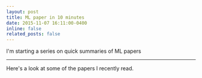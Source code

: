 ```yaml
---
layout: post
title: ML paper in 10 minutes
date: 2015-11-07 16:11:00-0400
inline: false
related_posts: false
---
```


I'm starting a series on quick summaries of ML papers

---

Here's a look at some of the papers I recently read.